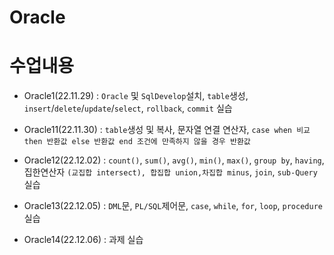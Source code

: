 # Oracle

# 수업내용

- Oracle1(22.11.29) : ```Oracle``` 및 ```SqlDevelop```설치, ```table```생성, ```insert```/```delete```/```update```/```select```, ```rollback```, ```commit``` 실습

- Oracle11(22.11.30) : ```table```생성 및 복사, 문자열 연결 연산자, 
                        ```case when 비교 then 반환값 else 반환값 end 조건에 만족하지 않을 경우 반환값```

- Oracle12(22.12.02) : ```count()```, ```sum()```, ```avg()```, ```min()```, ```max()```, 
                    ```group by```, ```having```, 
                        집한연산자 ```(교집합 intersect), 합집합 union,차집합 minus```, ```join```, ```sub-Query``` 실습

- Oracle13(22.12.05) : ```DML```문, ```PL/SQL```제어문, ```case```, ```while```, ```for```,
            ```loop```, ```procedure``` 실습

- Oracle14(22.12.06) : 과제 실습